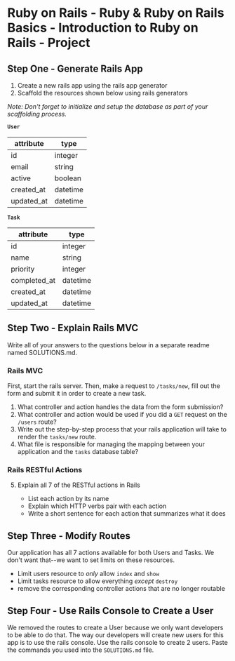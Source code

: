 # Ruby on Rails - Ruby & Ruby on Rails Basics - Introduction to Ruby on Rails - Project

## Step One - Generate Rails App

1. Create a new rails app using the rails app generator
2. Scaffold the resources shown below using rails generators

*Note: Don't forget to initialize and setup the database as part of your scaffolding process.*

**`User`**

| attribute  | type     |
| ---------- | -------- |
| id         | integer  |
| email      | string   |
| active     | boolean  |
| created_at | datetime |
| updated_at | datetime |

**`Task`**

| attribute    | type     |
| ------------ | -------- |
| id           | integer  |
| name         | string   |
| priority     | integer  |
| completed_at | datetime |
| created_at   | datetime |
| updated_at   | datetime |

## Step Two - Explain Rails MVC

Write all of your answers to the questions below in a separate readme named SOLUTIONS.md.

### Rails MVC

First, start the rails server. Then, make a request to `/tasks/new`, fill out the form and submit it in order to create a new task.

1. What controller and action handles the data from the form submission?
2. What controller and action would be used if you did a `GET` request on the `/users` route?
3. Write out the step-by-step process that your rails application will take to render the `tasks/new` route.
4. What file is responsible for managing the mapping between your application and the `tasks` database table?

### Rails RESTful Actions

5. Explain all 7 of the RESTful actions in Rails

   - List each action by its name
   - Explain which HTTP verbs pair with each action
   - Write a short sentence for each action that summarizes what it does

## Step Three - Modify Routes

Our application has all 7 actions available for both Users and Tasks. We don't want that--we want to set limits on these resources.

  - Limit users resource to *only* allow `index` and `show`
  - Limit tasks resource to allow everything *except* `destroy`
  - remove the corresponding controller actions that are no longer routable

## Step Four - Use Rails Console to Create a User

We removed the routes to create a User because we only want developers to be able to do that. The way our developers will create new users for this app is to use the rails console. Use the rails console to create 2 users. Paste the commands you used into the `SOLUTIONS.md` file.
